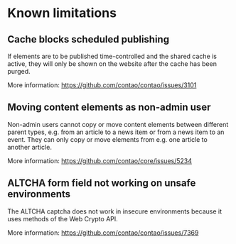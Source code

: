 # Known limitations

## Cache blocks scheduled publishing

If elements are to be published time-controlled and the shared cache is active, they will only be shown on the website
after the cache has been purged.

More information: https://github.com/contao/contao/issues/3101

## Moving content elements as non-admin user

Non-admin users cannot copy or move content elements between different parent types, e.g. from an article to a news
item or from a news item to an event. They can only copy or move elements from e.g. one article to another article.

More information: https://github.com/contao/core/issues/5234

## ALTCHA form field not working on unsafe environments

The ALTCHA captcha does not work in insecure environments because it uses methods of the Web Crypto API.

More information: https://github.com/contao/contao/issues/7369
